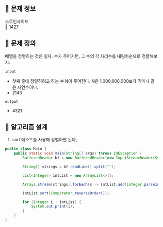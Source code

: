 ## 🌵 문제 정보
소트인사이드 <br>
[🚗 1427](https://www.acmicpc.net/problem/1427)

## 🌵 문제 정의

배열을 정렬하는 것은 쉽다. 수가 주어지면, 그 수의 각 자리수를 내림차순으로 정렬해보자.


`input` <br>

* 첫째 줄에 정렬하려고 하는 수 N이 주어진다. N은 1,000,000,000보다 작거나 같은 자연수이다.
* 2143



`output` <br>

* 4321

## 🌵 알고리즘 설계

1. sort 메소드를 사용해 정렬하면 된다,

```java
public class Main {
    public static void main(String[] args) throws IOException {
        BufferedReader bf = new BufferedReader(new InputStreamReader(System.in));

        String[] strings = bf.readLine().split("");

        List<Integer> intList = new ArrayList<>();

        Arrays.stream(strings).forEach(s -> intList.add(Integer.parseInt(s)));

        intList.sort(Comparator.reverseOrder());

        for (Integer i : intList) {
            System.out.print(i);
        }
    }
}
```